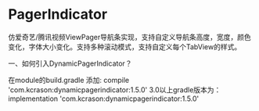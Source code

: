 # PagerIndicator
仿爱奇艺/腾讯视频ViewPager导航条实现，支持自定义导航条高度，宽度，颜色变化，字体大小变化。支持多种滚动模式，支持自定义每个TabView的样式。

一、如何引入DynamicPagerIndicator？

在module的build.gradle 添加:
compile 'com.kcrason:dynamicpagerindicator:1.5.0'
3.0以上gradle版本为：
implementation 'com.kcrason:dynamicpagerindicator:1.5.0'
